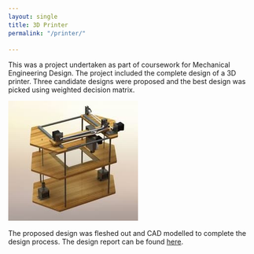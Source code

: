 ```yaml
---
layout: single
title: 3D Printer
permalink: "/printer/"

---
```


This was a project undertaken as part of coursework for Mechanical Engineering Design. The project included the complete design of a 3D printer. Three candidate designs were proposed and the best design was picked using weighted decision matrix.

![pic](/uploads/printer2.jpg)

The proposed design was fleshed out and CAD modelled to complete the design process. The design report can be found [here](/uploads/printerreport.pdf).